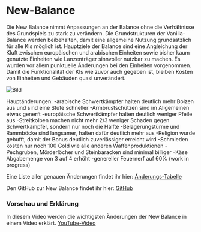 # New-Balance

Die New Balance nimmt Anpassungen an der Balance ohne die Verhältnisse des Grundspiels zu stark zu verändern. Die Grundstrukturen der Vanilla-Balance werden beibehalten, damit eine allgemeine Nutzung grundsätzlich für alle KIs möglich ist.
Hauptziele der Balance sind eine Angleichung der Kluft zwischen europäischen und arabischen Einheiten sowie bisher kaum genutzte Einheiten wie Lanzenträger sinnvoller nutzbar zu machen.
Es wurden vor allem punktuelle Änderungen bei den Einheiten vorgenommen. Damit die Funktionalität der KIs wie zuvor auch gegeben ist, bleiben Kosten von Einheiten und Gebäuden quasi unverändert.

![Bild](https://raw.githubusercontent.com/Nevikov/Community-Paket-UCP3/refs/heads/main/Community-Paket-Files/CP-UCP3.jpg)

Hauptänderungen:
-arabische Schwertkämpfer halten deutlich mehr Bolzen aus und sind eine Stufe schneller
-Armbrustschützen sind im Allgemeinen etwas generft
-europäische Schwertkämpfer halten deutlich weniger Pfeile aus
-Streitkolben machen nicht mehr 2/3 weniger Schaden gegen Schwertkämpfer, sondern nur noch die Hälfte
-Belagerungstürme und Rammböcke sind langsamer, halten dafür deutlich mehr aus
-Religion wurde gebufft, damit der Bonus deutlich zuverlässiger erreicht wird
-Schmieden kosten nur noch 100 Gold wie alle anderen Waffenproduktionen
-Pechgruben, Mörderlöcher und Steinbaracken sind minimal billiger
-Käse Abgabemenge von 3 auf 4 erhöht
-genereller Feuernerf auf 60% (work in progress)

Eine Liste aller genauen Änderungen findet ihr hier: [Änderungs-Tabelle](https://docs.google.com/spreadsheets/d/1pZ-6cPoc9YkytVDPWSZurC6wXaqi052vm0KVXJdN2GU/edit?gid=1449736525#gid=1449736525) 

Den GitHub zur New Balance findet ihr hier: [GitHub](https://github.com/Nevikov/New-Balance)  

### Vorschau und Erklärung
In diesem Video werden die wichtigsten Änderungen der New Balance in einem Video erklärt. [YouTube-Video](https://www.youtube.com/watch?v=AyjgTbQeOD4)  

